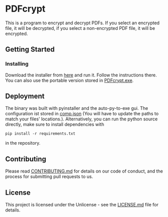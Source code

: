 # PDFcrypt

This is a program to encrypt and decrypt PDFs.
If you select an encrypted file, it will be decrypted, if you select a non-encrypted PDF file, it will be encrypted.

## Getting Started

### Installing

Download the installer from [here](https://github.com/Georg-007/PDFcrypt/releases/download/v3.0/PDFcrypt-Installer.exe) and run it. Follow the instructions there.
You can also use the portable version stored in [PDFcrypt.exe](bin/PDFcrypt.exe).

## Deployment

The binary was built with pyinstaller and the auto-py-to-exe gui. The configuration ist stored in [comp.json](comp.json) (You will have to update the paths to match your files' locations.).
Alternatively, you can run the python source directly, make sure to install dependencies with
```
pip install -r requirements.txt
```
in the repository.

## Contributing

Please read [CONTRIBUTING.md](CONTRIBUTING.md) for details on our code of conduct, and the process for submitting pull requests to us.

## License

This project is licensed under the Unlicense - see the [LICENSE.md](LICENSE.md) file for details.
